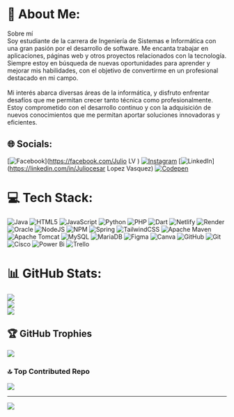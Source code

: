 # 💫 About Me:
Sobre mí<br>Soy estudiante de la carrera de Ingeniería de Sistemas e Informática con una gran pasión por el desarrollo de software. Me encanta trabajar en aplicaciones, páginas web y otros proyectos relacionados con la tecnología. Siempre estoy en búsqueda de nuevas oportunidades para aprender y mejorar mis habilidades, con el objetivo de convertirme en un profesional destacado en mi campo.<br><br>Mi interés abarca diversas áreas de la informática, y disfruto enfrentar desafíos que me permitan crecer tanto técnica como profesionalmente. Estoy comprometido con el desarrollo continuo y con la adquisición de nuevos conocimientos que me permitan aportar soluciones innovadoras y eficientes.


## 🌐 Socials:
[![Facebook](https://img.shields.io/badge/Facebook-%231877F2.svg?logo=Facebook&logoColor=white)](https://facebook.com/Julio LV ) [![Instagram](https://img.shields.io/badge/Instagram-%23E4405F.svg?logo=Instagram&logoColor=white)](https://instagram.com/juliocesar_13.lv) [![LinkedIn](https://img.shields.io/badge/LinkedIn-%230077B5.svg?logo=linkedin&logoColor=white)](https://linkedin.com/in/Juliocesar Lopez Vasquez) [![Codepen](https://img.shields.io/badge/Codepen-000000?style=for-the-badge&logo=codepen&logoColor=white)](https://codepen.io/JulioCesarLV1306) 

# 💻 Tech Stack:
![Java](https://img.shields.io/badge/java-%23ED8B00.svg?style=for-the-badge&logo=openjdk&logoColor=white) ![HTML5](https://img.shields.io/badge/html5-%23E34F26.svg?style=for-the-badge&logo=html5&logoColor=white) ![JavaScript](https://img.shields.io/badge/javascript-%23323330.svg?style=for-the-badge&logo=javascript&logoColor=%23F7DF1E) ![Python](https://img.shields.io/badge/python-3670A0?style=for-the-badge&logo=python&logoColor=ffdd54) ![PHP](https://img.shields.io/badge/php-%23777BB4.svg?style=for-the-badge&logo=php&logoColor=white) ![Dart](https://img.shields.io/badge/dart-%230175C2.svg?style=for-the-badge&logo=dart&logoColor=white) ![Netlify](https://img.shields.io/badge/netlify-%23000000.svg?style=for-the-badge&logo=netlify&logoColor=#00C7B7) ![Render](https://img.shields.io/badge/Render-%46E3B7.svg?style=for-the-badge&logo=render&logoColor=white) ![Oracle](https://img.shields.io/badge/Oracle-F80000?style=for-the-badge&logo=oracle&logoColor=white) ![NodeJS](https://img.shields.io/badge/node.js-6DA55F?style=for-the-badge&logo=node.js&logoColor=white) ![NPM](https://img.shields.io/badge/NPM-%23CB3837.svg?style=for-the-badge&logo=npm&logoColor=white) ![Spring](https://img.shields.io/badge/spring-%236DB33F.svg?style=for-the-badge&logo=spring&logoColor=white) ![TailwindCSS](https://img.shields.io/badge/tailwindcss-%2338B2AC.svg?style=for-the-badge&logo=tailwind-css&logoColor=white) ![Apache Maven](https://img.shields.io/badge/Apache%20Maven-C71A36?style=for-the-badge&logo=Apache%20Maven&logoColor=white) ![Apache Tomcat](https://img.shields.io/badge/apache%20tomcat-%23F8DC75.svg?style=for-the-badge&logo=apache-tomcat&logoColor=black) ![MySQL](https://img.shields.io/badge/mysql-4479A1.svg?style=for-the-badge&logo=mysql&logoColor=white) ![MariaDB](https://img.shields.io/badge/MariaDB-003545?style=for-the-badge&logo=mariadb&logoColor=white) ![Figma](https://img.shields.io/badge/figma-%23F24E1E.svg?style=for-the-badge&logo=figma&logoColor=white) ![Canva](https://img.shields.io/badge/Canva-%2300C4CC.svg?style=for-the-badge&logo=Canva&logoColor=white) ![GitHub](https://img.shields.io/badge/github-%23121011.svg?style=for-the-badge&logo=github&logoColor=white) ![Git](https://img.shields.io/badge/git-%23F05033.svg?style=for-the-badge&logo=git&logoColor=white) ![Cisco](https://img.shields.io/badge/cisco-%23049fd9.svg?style=for-the-badge&logo=cisco&logoColor=black) ![Power Bi](https://img.shields.io/badge/power_bi-F2C811?style=for-the-badge&logo=powerbi&logoColor=black) ![Trello](https://img.shields.io/badge/Trello-%23026AA7.svg?style=for-the-badge&logo=Trello&logoColor=white)
# 📊 GitHub Stats:
![](https://github-readme-stats.vercel.app/api?username=JulioCesarLV1306&theme=highcontrast&hide_border=false&include_all_commits=false&count_private=false)<br/>
![](https://github-readme-streak-stats.herokuapp.com/?user=JulioCesarLV1306&theme=highcontrast&hide_border=false)<br/>
![](https://github-readme-stats.vercel.app/api/top-langs/?username=JulioCesarLV1306&theme=highcontrast&hide_border=false&include_all_commits=false&count_private=false&layout=compact)

## 🏆 GitHub Trophies
![](https://github-profile-trophy.vercel.app/?username=JulioCesarLV1306&theme=dark&no-frame=false&no-bg=true&margin-w=4)

### 🔝 Top Contributed Repo
![](https://github-contributor-stats.vercel.app/api?username=JulioCesarLV1306&limit=5&theme=dark&combine_all_yearly_contributions=true)

---
[![](https://visitcount.itsvg.in/api?id=JulioCesarLV1306&icon=0&color=0)](https://visitcount.itsvg.in)

<!-- Proudly created with GPRM ( https://gprm.itsvg.in ) -->
